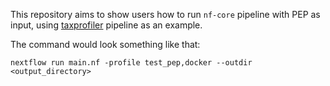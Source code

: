 This repository aims to show users how to run `nf-core` pipeline with PEP as input, using [taxprofiler](https://nf-co.re/taxprofiler) pipeline as an example.

The command would look something like that:
```
nextflow run main.nf -profile test_pep,docker --outdir <output_directory>
```

